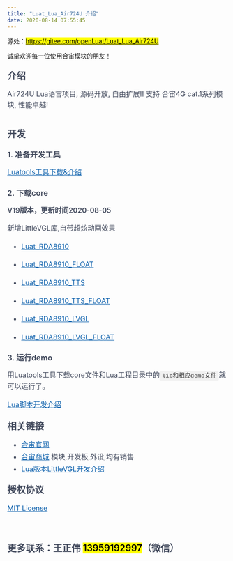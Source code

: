```yaml
---
title: "Luat_Lua_Air724U 介绍"
date: 2020-08-14 07:55:45
---
```


<p>源处：<a href="https://gitee.com/openLuat/Luat_Lua_Air724U" target="_blank"><font color="#000000" style="background-color: rgb(255, 255, 0);">https://gitee.com/openLuat/Luat_Lua_Air724U</font></a></p><p>诚挚欢迎每一位使用合宙模块的朋友！</p><h2 style="font-family: -apple-system, BlinkMacSystemFont, &quot;Segoe UI&quot;, Helvetica, Arial, &quot;Apple Color Emoji&quot;, &quot;Segoe UI Emoji&quot;, &quot;Segoe UI Symbol&quot;, &quot;Liberation Sans&quot;, &quot;PingFang SC&quot;, &quot;Microsoft YaHei&quot;, &quot;Hiragino Sans GB&quot;, &quot;Wenquanyi Micro Hei&quot;, &quot;WenQuanYi Zen Hei&quot;, &quot;ST Heiti&quot;, SimHei, SimSun, &quot;WenQuanYi Zen Hei Sharp&quot;, sans-serif; line-height: 1.25; margin: 24px 0em 16px; font-weight: 600; padding: 0em; font-size: 1.5em; position: relative; color: rgb(64, 72, 91);">介绍</h2><p style="margin-right: 0em; margin-bottom: 16px; margin-left: 0em; line-height: 1.6; word-break: break-word; color: rgb(64, 72, 91); font-family: -apple-system, BlinkMacSystemFont, &quot;Segoe UI&quot;, Helvetica, Arial, &quot;Apple Color Emoji&quot;, &quot;Segoe UI Emoji&quot;, &quot;Segoe UI Symbol&quot;, &quot;Liberation Sans&quot;, &quot;PingFang SC&quot;, &quot;Microsoft YaHei&quot;, &quot;Hiragino Sans GB&quot;, &quot;Wenquanyi Micro Hei&quot;, &quot;WenQuanYi Zen Hei&quot;, &quot;ST Heiti&quot;, SimHei, SimSun, &quot;WenQuanYi Zen Hei Sharp&quot;, sans-serif; font-size: 16px;">Air724U Lua语言项目, 源码开放, 自由扩展!! 支持 合宙4G cat.1系列模块, 性能卓越!</p><p style="margin-right: 0em; margin-bottom: 16px; margin-left: 0em; line-height: 1.6; word-break: break-word; color: rgb(64, 72, 91); font-family: -apple-system, BlinkMacSystemFont, &quot;Segoe UI&quot;, Helvetica, Arial, &quot;Apple Color Emoji&quot;, &quot;Segoe UI Emoji&quot;, &quot;Segoe UI Symbol&quot;, &quot;Liberation Sans&quot;, &quot;PingFang SC&quot;, &quot;Microsoft YaHei&quot;, &quot;Hiragino Sans GB&quot;, &quot;Wenquanyi Micro Hei&quot;, &quot;WenQuanYi Zen Hei&quot;, &quot;ST Heiti&quot;, SimHei, SimSun, &quot;WenQuanYi Zen Hei Sharp&quot;, sans-serif; font-size: 16px;"><img src="http://openluat-luatcommunity.oss-cn-hangzhou.aliyuncs.com/images/20200807131012759_lvgl.gif" alt="" style="box-sizing: content-box; max-width: 100%; cursor: pointer; display: inline-block !important;"></p><h2 style="font-family: -apple-system, BlinkMacSystemFont, &quot;Segoe UI&quot;, Helvetica, Arial, &quot;Apple Color Emoji&quot;, &quot;Segoe UI Emoji&quot;, &quot;Segoe UI Symbol&quot;, &quot;Liberation Sans&quot;, &quot;PingFang SC&quot;, &quot;Microsoft YaHei&quot;, &quot;Hiragino Sans GB&quot;, &quot;Wenquanyi Micro Hei&quot;, &quot;WenQuanYi Zen Hei&quot;, &quot;ST Heiti&quot;, SimHei, SimSun, &quot;WenQuanYi Zen Hei Sharp&quot;, sans-serif; line-height: 1.25; margin: 24px 0em 16px; font-weight: 600; padding: 0em; font-size: 1.5em; position: relative; color: rgb(64, 72, 91);"><a id="开发" class="anchor" href="https://gitee.com/openLuat/Luat_Lua_Air724U#%E5%BC%80%E5%8F%91" style="color: rgb(9, 94, 171); overflow-wrap: break-word; float: left; padding-right: 4px; margin-left: -20px; line-height: 1; display: block; padding-left: 30px; position: absolute; top: 0px; left: 0px; bottom: 0px;"></a>开发</h2><h3 style="font-family: -apple-system, BlinkMacSystemFont, &quot;Segoe UI&quot;, Helvetica, Arial, &quot;Apple Color Emoji&quot;, &quot;Segoe UI Emoji&quot;, &quot;Segoe UI Symbol&quot;, &quot;Liberation Sans&quot;, &quot;PingFang SC&quot;, &quot;Microsoft YaHei&quot;, &quot;Hiragino Sans GB&quot;, &quot;Wenquanyi Micro Hei&quot;, &quot;WenQuanYi Zen Hei&quot;, &quot;ST Heiti&quot;, SimHei, SimSun, &quot;WenQuanYi Zen Hei Sharp&quot;, sans-serif; line-height: 1.25; margin: 24px 0em 16px; font-weight: 600; padding: 0em; font-size: 1.25em; position: relative; color: rgb(64, 72, 91);"><a id="1-准备开发工具" class="anchor" href="https://gitee.com/openLuat/Luat_Lua_Air724U#1-%E5%87%86%E5%A4%87%E5%BC%80%E5%8F%91%E5%B7%A5%E5%85%B7" style="color: rgb(9, 94, 171); overflow-wrap: break-word; float: left; padding-right: 4px; margin-left: -20px; line-height: 1; display: block; padding-left: 30px; position: absolute; top: 0px; left: 0px; bottom: 0px;"></a>1. 准备开发工具</h3><p style="margin-right: 0em; margin-bottom: 16px; margin-left: 0em; line-height: 1.6; word-break: break-word; color: rgb(64, 72, 91); font-family: -apple-system, BlinkMacSystemFont, &quot;Segoe UI&quot;, Helvetica, Arial, &quot;Apple Color Emoji&quot;, &quot;Segoe UI Emoji&quot;, &quot;Segoe UI Symbol&quot;, &quot;Liberation Sans&quot;, &quot;PingFang SC&quot;, &quot;Microsoft YaHei&quot;, &quot;Hiragino Sans GB&quot;, &quot;Wenquanyi Micro Hei&quot;, &quot;WenQuanYi Zen Hei&quot;, &quot;ST Heiti&quot;, SimHei, SimSun, &quot;WenQuanYi Zen Hei Sharp&quot;, sans-serif; font-size: 16px;"><a href="https://wiki.openluat.com/doc/tools/" style="color: rgb(9, 94, 171); overflow-wrap: break-word;">Luatools工具下载&amp;介绍</a></p><h3 style="font-family: -apple-system, BlinkMacSystemFont, &quot;Segoe UI&quot;, Helvetica, Arial, &quot;Apple Color Emoji&quot;, &quot;Segoe UI Emoji&quot;, &quot;Segoe UI Symbol&quot;, &quot;Liberation Sans&quot;, &quot;PingFang SC&quot;, &quot;Microsoft YaHei&quot;, &quot;Hiragino Sans GB&quot;, &quot;Wenquanyi Micro Hei&quot;, &quot;WenQuanYi Zen Hei&quot;, &quot;ST Heiti&quot;, SimHei, SimSun, &quot;WenQuanYi Zen Hei Sharp&quot;, sans-serif; line-height: 1.25; margin: 24px 0em 16px; font-weight: 600; padding: 0em; font-size: 1.25em; position: relative; color: rgb(64, 72, 91);"><a id="2-下载core" class="anchor" href="https://gitee.com/openLuat/Luat_Lua_Air724U#2-%E4%B8%8B%E8%BD%BDcore" style="color: rgb(9, 94, 171); overflow-wrap: break-word; float: left; padding-right: 4px; margin-left: -20px; line-height: 1; display: block; padding-left: 30px; position: absolute; top: 0px; left: 0px; bottom: 0px;"></a>2. 下载core</h3><p style="margin-right: 0em; margin-bottom: 16px; margin-left: 0em; line-height: 1.6; word-break: break-word; color: rgb(64, 72, 91); font-family: -apple-system, BlinkMacSystemFont, &quot;Segoe UI&quot;, Helvetica, Arial, &quot;Apple Color Emoji&quot;, &quot;Segoe UI Emoji&quot;, &quot;Segoe UI Symbol&quot;, &quot;Liberation Sans&quot;, &quot;PingFang SC&quot;, &quot;Microsoft YaHei&quot;, &quot;Hiragino Sans GB&quot;, &quot;Wenquanyi Micro Hei&quot;, &quot;WenQuanYi Zen Hei&quot;, &quot;ST Heiti&quot;, SimHei, SimSun, &quot;WenQuanYi Zen Hei Sharp&quot;, sans-serif; font-size: 16px;"><span style="font-weight: 600;">V19版本，更新时间2020-08-05</span></p><p style="margin-right: 0em; margin-bottom: 16px; margin-left: 0em; line-height: 1.6; word-break: break-word; color: rgb(64, 72, 91); font-family: -apple-system, BlinkMacSystemFont, &quot;Segoe UI&quot;, Helvetica, Arial, &quot;Apple Color Emoji&quot;, &quot;Segoe UI Emoji&quot;, &quot;Segoe UI Symbol&quot;, &quot;Liberation Sans&quot;, &quot;PingFang SC&quot;, &quot;Microsoft YaHei&quot;, &quot;Hiragino Sans GB&quot;, &quot;Wenquanyi Micro Hei&quot;, &quot;WenQuanYi Zen Hei&quot;, &quot;ST Heiti&quot;, SimHei, SimSun, &quot;WenQuanYi Zen Hei Sharp&quot;, sans-serif; font-size: 16px;">新增LittleVGL库,自带超炫动画效果</p><ul style="padding-left: 2em; margin-bottom: 16px; color: rgb(64, 72, 91); font-family: -apple-system, BlinkMacSystemFont, &quot;Segoe UI&quot;, Helvetica, Arial, &quot;Apple Color Emoji&quot;, &quot;Segoe UI Emoji&quot;, &quot;Segoe UI Symbol&quot;, &quot;Liberation Sans&quot;, &quot;PingFang SC&quot;, &quot;Microsoft YaHei&quot;, &quot;Hiragino Sans GB&quot;, &quot;Wenquanyi Micro Hei&quot;, &quot;WenQuanYi Zen Hei&quot;, &quot;ST Heiti&quot;, SimHei, SimSun, &quot;WenQuanYi Zen Hei Sharp&quot;, sans-serif; font-size: 16px;"><li style="list-style: initial;"><p style="margin: 16px 0em; line-height: 1.6; word-break: break-word;"><a href="http://openluat-erp.oss-cn-hangzhou.aliyuncs.com/erp_site_file/product_file/sw_file_20200803200044_Luat_V0019_RDA8910.zip" style="color: rgb(9, 94, 171); overflow-wrap: break-word;">Luat_RDA8910</a></p></li><li style="list-style: initial; margin-top: 0.25em;"><p style="margin: 16px 0em; line-height: 1.6; word-break: break-word;"><a href="http://openluat-erp.oss-cn-hangzhou.aliyuncs.com/erp_site_file/product_file/sw_file_20200803200230_Luat_V0019_RDA8910_FLOAT.zip" style="color: rgb(9, 94, 171); overflow-wrap: break-word;">Luat_RDA8910_FLOAT</a></p></li><li style="list-style: initial; margin-top: 0.25em;"><p style="margin: 16px 0em; line-height: 1.6; word-break: break-word;"><a href="http://openluat-erp.oss-cn-hangzhou.aliyuncs.com/erp_site_file/product_file/sw_file_20200803200816_Luat_V0019_RDA8910_TTS.zip" style="color: rgb(9, 94, 171); overflow-wrap: break-word;">Luat_RDA8910_TTS</a></p></li><li style="list-style: initial; margin-top: 0.25em;"><p style="margin: 16px 0em; line-height: 1.6; word-break: break-word;"><a href="http://openluat-erp.oss-cn-hangzhou.aliyuncs.com/erp_site_file/product_file/sw_file_20200803200949_Luat_V0019_RDA8910_TTS_FLOAT.zip" style="color: rgb(9, 94, 171); overflow-wrap: break-word;">Luat_RDA8910_TTS_FLOAT</a></p></li><li style="list-style: initial; margin-top: 0.25em;"><p style="margin: 16px 0em; line-height: 1.6; word-break: break-word;"><a href="http://openluat-erp.oss-cn-hangzhou.aliyuncs.com/erp_site_file/product_file/sw_file_20200805140018_Luat_V0019_RDA8910_LVGL.zip" style="color: rgb(9, 94, 171); overflow-wrap: break-word;">Luat_RDA8910_LVGL</a></p></li><li style="list-style: initial; margin-top: 0.25em;"><p style="margin: 16px 0em; line-height: 1.6; word-break: break-word;"><a href="http://openluat-erp.oss-cn-hangzhou.aliyuncs.com/erp_site_file/product_file/sw_file_20200805135752_Luat_V0019_RDA8910_LVGL_FLOAT.zip" style="color: rgb(9, 94, 171); overflow-wrap: break-word;">Luat_RDA8910_LVGL_FLOAT</a></p></li></ul><h3 style="font-family: -apple-system, BlinkMacSystemFont, &quot;Segoe UI&quot;, Helvetica, Arial, &quot;Apple Color Emoji&quot;, &quot;Segoe UI Emoji&quot;, &quot;Segoe UI Symbol&quot;, &quot;Liberation Sans&quot;, &quot;PingFang SC&quot;, &quot;Microsoft YaHei&quot;, &quot;Hiragino Sans GB&quot;, &quot;Wenquanyi Micro Hei&quot;, &quot;WenQuanYi Zen Hei&quot;, &quot;ST Heiti&quot;, SimHei, SimSun, &quot;WenQuanYi Zen Hei Sharp&quot;, sans-serif; line-height: 1.25; margin: 24px 0em 16px; font-weight: 600; padding: 0em; font-size: 1.25em; position: relative; color: rgb(64, 72, 91);"><a id="3-运行demo" class="anchor" href="https://gitee.com/openLuat/Luat_Lua_Air724U#3-%E8%BF%90%E8%A1%8Cdemo" style="color: rgb(9, 94, 171); overflow-wrap: break-word; float: left; padding-right: 4px; margin-left: -20px; line-height: 1; display: block; padding-left: 30px; position: absolute; top: 0px; left: 0px; bottom: 0px;"></a>3. 运行demo</h3><p style="margin-right: 0em; margin-bottom: 16px; margin-left: 0em; line-height: 1.6; word-break: break-word; color: rgb(64, 72, 91); font-family: -apple-system, BlinkMacSystemFont, &quot;Segoe UI&quot;, Helvetica, Arial, &quot;Apple Color Emoji&quot;, &quot;Segoe UI Emoji&quot;, &quot;Segoe UI Symbol&quot;, &quot;Liberation Sans&quot;, &quot;PingFang SC&quot;, &quot;Microsoft YaHei&quot;, &quot;Hiragino Sans GB&quot;, &quot;Wenquanyi Micro Hei&quot;, &quot;WenQuanYi Zen Hei&quot;, &quot;ST Heiti&quot;, SimHei, SimSun, &quot;WenQuanYi Zen Hei Sharp&quot;, sans-serif; font-size: 16px;">用Luatools工具下载core文件和Lua工程目录中的<code style="font-family: SFMono-Regular, Menlo, Monaco, Consolas, &quot;Liberation Mono&quot;, &quot;Courier New&quot;, monospace; padding: 0.2em 0.4em; color: rgba(0, 0, 0, 0.8); background-color: rgba(27, 31, 35, 0.05); border: 0px; font-size: 13.6px; margin: 0px; border-radius: 3px;">lib和相应demo文件</code>就可以运行了。</p><p style="margin-right: 0em; margin-bottom: 16px; margin-left: 0em; line-height: 1.6; word-break: break-word; color: rgb(64, 72, 91); font-family: -apple-system, BlinkMacSystemFont, &quot;Segoe UI&quot;, Helvetica, Arial, &quot;Apple Color Emoji&quot;, &quot;Segoe UI Emoji&quot;, &quot;Segoe UI Symbol&quot;, &quot;Liberation Sans&quot;, &quot;PingFang SC&quot;, &quot;Microsoft YaHei&quot;, &quot;Hiragino Sans GB&quot;, &quot;Wenquanyi Micro Hei&quot;, &quot;WenQuanYi Zen Hei&quot;, &quot;ST Heiti&quot;, SimHei, SimSun, &quot;WenQuanYi Zen Hei Sharp&quot;, sans-serif; font-size: 16px;"><a href="https://wiki.openluat.com/doc/luatGuide/#lua" style="color: rgb(9, 94, 171); overflow-wrap: break-word;">Lua脚本开发介绍</a></p><h2 style="font-family: -apple-system, BlinkMacSystemFont, &quot;Segoe UI&quot;, Helvetica, Arial, &quot;Apple Color Emoji&quot;, &quot;Segoe UI Emoji&quot;, &quot;Segoe UI Symbol&quot;, &quot;Liberation Sans&quot;, &quot;PingFang SC&quot;, &quot;Microsoft YaHei&quot;, &quot;Hiragino Sans GB&quot;, &quot;Wenquanyi Micro Hei&quot;, &quot;WenQuanYi Zen Hei&quot;, &quot;ST Heiti&quot;, SimHei, SimSun, &quot;WenQuanYi Zen Hei Sharp&quot;, sans-serif; line-height: 1.25; margin: 24px 0em 16px; font-weight: 600; padding: 0em; font-size: 1.5em; position: relative; color: rgb(64, 72, 91);"><a id="相关链接" class="anchor" href="https://gitee.com/openLuat/Luat_Lua_Air724U#%E7%9B%B8%E5%85%B3%E9%93%BE%E6%8E%A5" style="color: rgb(9, 94, 171); overflow-wrap: break-word; float: left; padding-right: 4px; margin-left: -20px; line-height: 1; display: block; padding-left: 30px; position: absolute; top: 0px; left: 0px; bottom: 0px;"></a>相关链接</h2><ul style="padding-left: 2em; margin-bottom: 16px; color: rgb(64, 72, 91); font-family: -apple-system, BlinkMacSystemFont, &quot;Segoe UI&quot;, Helvetica, Arial, &quot;Apple Color Emoji&quot;, &quot;Segoe UI Emoji&quot;, &quot;Segoe UI Symbol&quot;, &quot;Liberation Sans&quot;, &quot;PingFang SC&quot;, &quot;Microsoft YaHei&quot;, &quot;Hiragino Sans GB&quot;, &quot;Wenquanyi Micro Hei&quot;, &quot;WenQuanYi Zen Hei&quot;, &quot;ST Heiti&quot;, SimHei, SimSun, &quot;WenQuanYi Zen Hei Sharp&quot;, sans-serif; font-size: 16px;"><li style="list-style: initial;"><a href="http://www.openluat.com/" style="color: rgb(9, 94, 171); overflow-wrap: break-word;">合宙官网</a></li><li style="list-style: initial; margin-top: 0.25em;"><a href="http://m.openluat.com/" style="color: rgb(9, 94, 171); overflow-wrap: break-word;">合宙商城</a>&nbsp;模块,开发板,外设,均有销售</li><li style="list-style: initial; margin-top: 0.25em;"><a href="https://doc.luatos.wiki/1246/" style="color: rgb(9, 94, 171); overflow-wrap: break-word;">Lua版本LittleVGL开发介绍</a></li></ul><h2 style="font-family: -apple-system, BlinkMacSystemFont, &quot;Segoe UI&quot;, Helvetica, Arial, &quot;Apple Color Emoji&quot;, &quot;Segoe UI Emoji&quot;, &quot;Segoe UI Symbol&quot;, &quot;Liberation Sans&quot;, &quot;PingFang SC&quot;, &quot;Microsoft YaHei&quot;, &quot;Hiragino Sans GB&quot;, &quot;Wenquanyi Micro Hei&quot;, &quot;WenQuanYi Zen Hei&quot;, &quot;ST Heiti&quot;, SimHei, SimSun, &quot;WenQuanYi Zen Hei Sharp&quot;, sans-serif; line-height: 1.25; margin: 24px 0em 16px; font-weight: 600; padding: 0em; font-size: 1.5em; position: relative; color: rgb(64, 72, 91);"><a id="授权协议" class="anchor" href="https://gitee.com/openLuat/Luat_Lua_Air724U#%E6%8E%88%E6%9D%83%E5%8D%8F%E8%AE%AE" style="color: rgb(9, 94, 171); overflow-wrap: break-word; float: left; padding-right: 4px; margin-left: -20px; line-height: 1; display: block; padding-left: 30px; position: absolute; top: 0px; left: 0px; bottom: 0px;"></a>授权协议</h2><p style="margin-right: 0em; margin-left: 0em; line-height: 1.6; word-break: break-word; color: rgb(64, 72, 91); font-family: -apple-system, BlinkMacSystemFont, &quot;Segoe UI&quot;, Helvetica, Arial, &quot;Apple Color Emoji&quot;, &quot;Segoe UI Emoji&quot;, &quot;Segoe UI Symbol&quot;, &quot;Liberation Sans&quot;, &quot;PingFang SC&quot;, &quot;Microsoft YaHei&quot;, &quot;Hiragino Sans GB&quot;, &quot;Wenquanyi Micro Hei&quot;, &quot;WenQuanYi Zen Hei&quot;, &quot;ST Heiti&quot;, SimHei, SimSun, &quot;WenQuanYi Zen Hei Sharp&quot;, sans-serif; font-size: 16px; margin-bottom: 0px !important;"><a href="https://gitee.com/openLuat/Luat_Lua_Air724U/blob/master/LICENSE" style="color: rgb(9, 94, 171); overflow-wrap: break-word;">MIT License</a></p><p style="margin-right: 0em; margin-left: 0em; line-height: 1.6; word-break: break-word; color: rgb(64, 72, 91); font-family: -apple-system, BlinkMacSystemFont, &quot;Segoe UI&quot;, Helvetica, Arial, &quot;Apple Color Emoji&quot;, &quot;Segoe UI Emoji&quot;, &quot;Segoe UI Symbol&quot;, &quot;Liberation Sans&quot;, &quot;PingFang SC&quot;, &quot;Microsoft YaHei&quot;, &quot;Hiragino Sans GB&quot;, &quot;Wenquanyi Micro Hei&quot;, &quot;WenQuanYi Zen Hei&quot;, &quot;ST Heiti&quot;, SimHei, SimSun, &quot;WenQuanYi Zen Hei Sharp&quot;, sans-serif; font-size: 16px; margin-bottom: 0px !important;"><br></p><h2 style="font-family: -apple-system, BlinkMacSystemFont, &quot;Segoe UI&quot;, Helvetica, Arial, &quot;Apple Color Emoji&quot;, &quot;Segoe UI Emoji&quot;, &quot;Segoe UI Symbol&quot;, &quot;Liberation Sans&quot;, &quot;PingFang SC&quot;, &quot;Microsoft YaHei&quot;, &quot;Hiragino Sans GB&quot;, &quot;Wenquanyi Micro Hei&quot;, &quot;WenQuanYi Zen Hei&quot;, &quot;ST Heiti&quot;, SimHei, SimSun, &quot;WenQuanYi Zen Hei Sharp&quot;, sans-serif; font-weight: 600; line-height: 1.25; margin: 24px 0em 16px; font-size: 1.5em; padding: 0em; position: relative;"><span style="color: rgb(64, 72, 91);">更多联系：王正伟 </span><font color="#000000" style="background-color: rgb(255, 255, 0);">13959192997</font><font color="#40485b">（微信）</font></h2>
